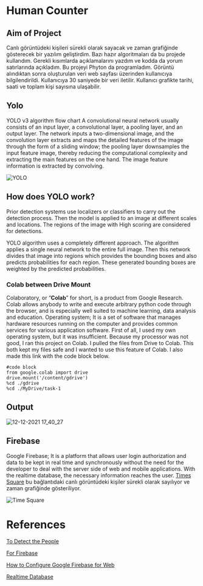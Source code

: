 # Human Counter

## Aim of Project
Canlı görüntüdeki kişileri sürekli olarak sayacak ve zaman grafiğinde gösterecek bir yazılım geliştirdim. Bazı hazır algoritmaları da bu projede kullandım. Gerekli kısımlarda açıklamalarını yazdım ve kodda da yorum satırlarında açıkladım. Bu projeyi Phyton da programladım. Görüntü alındıktan sonra oluşturulan veri web sayfası üzerinden kullanıcıya bilgilendirildi. Kullanıcıya 30 saniyede bir veri iletilir. Kullanıcı grafikte tarihi, saati ve toplam kişi sayısına ulaşabilir.


## Yolo
YOLO v3 algorithm flow chart A convolutional neural network usually consists of an input layer, a convolutional layer, a pooling layer, and an output layer. The network inputs a two-dimensional image, and the convolution layer extracts and maps the detailed features of the image through the form of a sliding window; the pooling layer downsamples the input feature image, thereby reducing the computational complexity and extracting the main features on the one hand. The image feature information is extracted by convolving.

![YOLO](https://www.researchgate.net/publication/337451395/figure/fig2/AS:828207003602944@1574471345168/YOLO-v3-algorithm-flow-chart-A-convolutional-neural-network-usually-consists-of-an-input.jpg)

## How does YOLO work?
Prior detection systems use localizers or classifiers to carry out the detection process. Then the model is applied to an image at different scales and locations. The regions of the image with High scoring are considered for detections.

YOLO algorithm uses a completely different approach. The algorithm applies a single neural network to the entire full image. Then this network divides that image into regions which provides the bounding boxes and also predicts probabilities for each region. These generated bounding boxes are weighted by the predicted probabilities.


### Colab between Drive Mount

Colaboratory, or “**Colab**” for short, is a product from Google Research. Colab allows anybody to write and execute arbitrary python code through the browser, and is especially well suited to machine learning, data analysis and education. 
Operating system; It is a set of software that manages hardware resources running on the computer and provides common services for various application software. First of all, I used my own operating system, but it was insufficient. Because my processor was not good, I ran this project on Colab. I pulled the files from Drive to Colab. This both kept my files safe and I wanted to use this feature of Colab. I also made this link with the code block below.


```
#code block
from google.colab import drive
drive.mount('/content/gdrive')
%cd ./gdrive
%cd ./MyDrive/task-1 
```

## Output


![12-12-2021 17_40_27](https://user-images.githubusercontent.com/95358360/145829827-843a498a-8bf9-4eab-8764-bfc94a78b569.jpg)


## Firebase
Google Firebase; It is a platform that allows user login authorization and data to be kept in real time and synchronously without the need for the developer to deal with the server side of web and mobile applications. With the realtime database, the necessary information reaches the user. [Times Square](https://www.youtube.com/watch?v=AdUw5RdyZxI ) bu bağlantıdaki canlı görüntüdeki kişiler sürekli olarak sayılıyor ve zaman grafiğinde gösteriliyor. 




 ![Time Square](https://user-images.githubusercontent.com/95358360/145819788-e13f3e42-3eb5-46fb-83db-4d819f5301eb.PNG)
 


# References
[To Detect the People](https://github.com/venkata-sreeram/Social-Distancing-Detection.git)

[For Firebase](https://www.youtube.com/watch?v=rKuGCQda_Qo)

[How to Configure Google Firebase for Web](https://www.youtube.com/watch?v=q5tAUb_bvqg)

[Realtime Database](https://www.w3schools.com/js/js_graphics_chartjs.asp)
